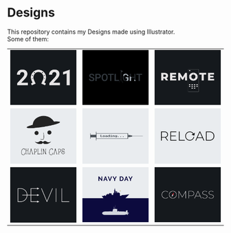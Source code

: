 # Designs
This repository contains my Designs made using Illustrator.<br>
Some of them:<br>
<table>
<tr><td><img src="./2021-01/png/01.01.2021.png"></td><td><img src="./2020-11/png/21.11.2020.png"></td><td><img src="./2020-12/png/08.12.2020.png"></td></tr>
<tr><td><img src="./2020-11/png/18.11.2020.png"></td><td><img src="./2020-11/png/30.11.2020.png"></td><td><img src="./2020-11/png/25.11.2020.png"></td></tr>
<tr><td><img src="./2020-12/png/10.12.2020.png"></td><td><img src="./2020-12/png/04.12.2020.png"></td><td><img src="./2020-12/png/12.12.2020.png"></td></tr>
</table>

